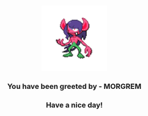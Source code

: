 <p align="center">
            <img src="https://raw.githubusercontent.com/PokeAPI/sprites/master/sprites/pokemon/860.png" width="150" height="150">
          </p>
          <h3 align="center">You have been greeted by - <b>MORGREM</b></h3>
          <h3 align="center">Have a nice day!</h3>
